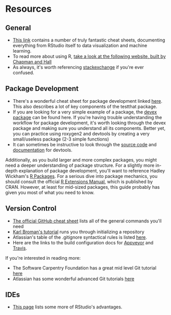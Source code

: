# Resources


## General

- [This link](https://www.rstudio.com/resources/cheatsheets/) contains a number of truly fantastic cheat sheets, documenting everything from RStudio itself to data visualization and machine learning.
- To read more about using R, [take a look at the following website, built by Chapman and Hall](http://adv-r.had.co.nz/)
- As always, it's worth referencing [stackexchange](https://stackoverflow.com/questions/tagged/r/) if you're ever confused. 
<!--
- A list of useful packages can be found [here](https://support.rstudio.com/hc/en-us/articles/201057987-Quick-list-of-useful-R-packages). 
-->

## Package Development

- There's a wonderful cheat sheet for package development linked [here](https://www.rstudio.com/wp-content/uploads/2015/06/devtools-cheatsheet.pdf). This also describes a lot of key components of the testthat package. 
- If you are looking for a very simple example of a package, the [devex package](https://github.com/IQSS/Rbuild/tree/master/devex) can be found here. If you're having trouble understanding the workflow for package development, it's worth looking through the devex package and making sure you understand all its components. Better yet, you can practice using roxygen2 and devtools by creating a very small/useless package (2-3 simple functions)
- It can sometimes be instructive to look through the [source code](https://www.rdocumentation.org/packages/devtools/versions/1.13.3/source) and [documentation](https://www.rdocumentation.org/packages/devtools/versions/1.13.3) for devtools.

Additionally, as you build larger and more complex packages, you might need a deeper understanding of package structure. For a slightly more in-depth explanation of package development, you'll want to reference Hadley Wickham's [R Packages](http://r-pkgs.had.co.nz/). For a serious dive into package mechanics, you should consult the official [R Extensions Manual](https://cran.r-project.org/doc/manuals/R-exts.html#Creating-R-packages), which is published by CRAN. However, at least for mid-sized packages, this guide probably has given you most of what you need to know.

## Version Control

- [The official GitHub cheat sheet](https://github.github.com/training-kit/downloads/github-git-cheat-sheet.pdf) lists all of the general commands you'll need
- [Karl Broman's tutorial](http://kbroman.org/github_tutorial/pages/init.html) runs you through initializing a repository 
- Atlassian's table of the .gitignore syntactical rules is listed [here](https://www.atlassian.com/git/tutorials/gitignore). 
- Here are the links to the build configuration docs for [Appveyor](https://www.appveyor.com/docs/build-configuration/) and [Travis](https://docs.travis-ci.com/user/languages/r/).

If you're interested in reading more:

- The Software Carpentry Foundation has a great mid level Git tutorial [here](https://swcarpentry.GitHub.io/git-novice/)
- Atlassian has some wonderful advanced Git tutorials [here](https://www.atlassian.com/git/tutorials/advanced-overview)

## IDEs

- [This page](https://www.theanalysisfactor.com/the-advantages-of-rstudio/) lists some more of RStudio's advantages. 



